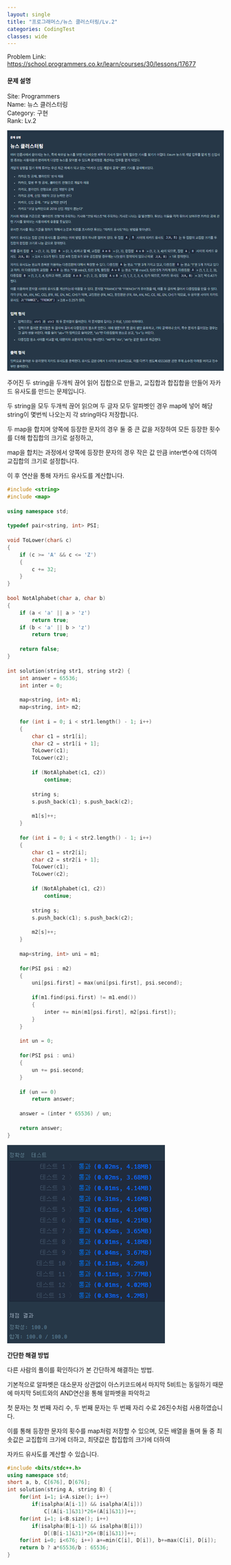 ```yaml
---
layout: single
title: "프로그래머스/뉴스 클러스터링/Lv.2"
categories: CodingTest
classes: wide
---
```


Problem Link: <https://school.programmers.co.kr/learn/courses/30/lessons/17677>

#### 문제 설명

Site: Programmers   
Name: 뉴스 클러스터링    
Category: 구현   
Rank: Lv.2

![프로그래머스뉴스클러스터링문제](/assets/images/CodingTest/프로그래머스뉴스클러스터링문제.PNG)

주어진 두 string을 두개씩 끊어 읽어 집합으로 만들고, 교집합과 합집합을 만들어 자카드 유사도를 만드는 문제입니다.

두 string을 모두 두개씩 끊어 읽으며 두 글자 모두 알파벳인 경우 map에 넣어 해당 string이 몇번씩 나오는지 각 string마다 저장합니다.

두 map을 합치며 양쪽에 등장한 문자의 경우 둘 중 큰 값을 저장하여 모든 등장한 횟수를 더해 합집합의 크기로 설정하고,

map을 합치는 과정에서 양쪽에 등장한 문자의 경우 작은 값 만큼 inter변수에 더하여 교집합의 크기로 설정합니다.

이 후 연산을 통해 자카드 유사도를 계산합니다.

```cpp
#include <string>
#include <map>

using namespace std;

typedef pair<string, int> PSI;

void ToLower(char& c)
{
    if (c >= 'A' && c <= 'Z')
    {
        c += 32;
    }
}

bool NotAlphabet(char a, char b)
{
    if (a < 'a' || a > 'z')
        return true;
    if (b < 'a' || b > 'z')
        return true;

    return false;
}

int solution(string str1, string str2) {
    int answer = 65536;
    int inter = 0;

    map<string, int> m1;
    map<string, int> m2;

    for (int i = 0; i < str1.length() - 1; i++)
    {
        char c1 = str1[i];
        char c2 = str1[i + 1];
        ToLower(c1);
        ToLower(c2);

        if (NotAlphabet(c1, c2))
            continue;

        string s;
        s.push_back(c1); s.push_back(c2);

        m1[s]++;
    }

    for (int i = 0; i < str2.length() - 1; i++)
    {
        char c1 = str2[i];
        char c2 = str2[i + 1];
        ToLower(c1);
        ToLower(c2);

        if (NotAlphabet(c1, c2))
            continue;

        string s;
        s.push_back(c1); s.push_back(c2);

        m2[s]++;
    }

    map<string, int> uni = m1;

    for(PSI psi : m2)
    {
        uni[psi.first] = max(uni[psi.first], psi.second);

        if(m1.find(psi.first) != m1.end())
        {
            inter += min(m1[psi.first], m2[psi.first]);
        }
    }

    int un = 0;

    for(PSI psi : uni)
    {
        un += psi.second;
    }

    if (un == 0)
        return answer;

    answer = (inter * 65536) / un;

    return answer;
}
```

![프로그래머스뉴스클러스터링](/assets/images/CodingTest/프로그래머스뉴스클러스터링.PNG)

**간단한 해결 방법**

다른 사람의 풀이를 확인하다가 본 간단하게 해결하는 방법.

기본적으로 알파벳은 대소문자 상관없이 아스키코드에서 마지막 5비트는 동일하기 때문에 마지막 5비트와의 AND연산을 통해 알파벳을 파악하고

첫 문자는 첫 번째 자리 수, 두 번째 문자는 두 번째 자리 수로 26진수처럼 사용하였습니다.

이를 통해 등장한 문자의 횟수를 map처럼 저장할 수 있으며, 모든 배열을 돌며 둘 중 최솟값은 교집합의 크기에 더하고, 최댓값은 합집합의 크기에 더하여

자카드 유사도를 계산할 수 있습니다.

```cpp
#include <bits/stdc++.h>
using namespace std;
short a, b, C[676], D[676];
int solution(string A, string B) {
    for(int i=1; i<A.size(); i++)
        if(isalpha(A[i-1]) && isalpha(A[i]))
            C[(A[i-1]&31)*26+(A[i]&31)]++;
    for(int i=1; i<B.size(); i++)
        if(isalpha(B[i-1]) && isalpha(B[i]))
            D[(B[i-1]&31)*26+(B[i]&31)]++;
    for(int i=0; i<676; i++) a+=min(C[i], D[i]), b+=max(C[i], D[i]);
    return b ? a*65536/b : 65536;
}
```
